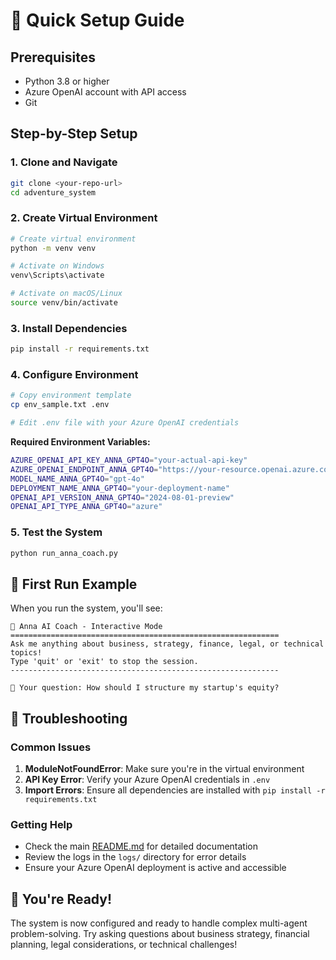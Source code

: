 # 🚀 Quick Setup Guide

## Prerequisites
- Python 3.8 or higher
- Azure OpenAI account with API access
- Git

## Step-by-Step Setup

### 1. Clone and Navigate
```bash
git clone <your-repo-url>
cd adventure_system
```

### 2. Create Virtual Environment
```bash
# Create virtual environment
python -m venv venv

# Activate on Windows
venv\Scripts\activate

# Activate on macOS/Linux
source venv/bin/activate
```

### 3. Install Dependencies
```bash
pip install -r requirements.txt
```

### 4. Configure Environment
```bash
# Copy environment template
cp env_sample.txt .env

# Edit .env file with your Azure OpenAI credentials
```

**Required Environment Variables:**
```bash
AZURE_OPENAI_API_KEY_ANNA_GPT4O="your-actual-api-key"
AZURE_OPENAI_ENDPOINT_ANNA_GPT4O="https://your-resource.openai.azure.com/"
MODEL_NAME_ANNA_GPT4O="gpt-4o"
DEPLOYMENT_NAME_ANNA_GPT4O="your-deployment-name"
OPENAI_API_VERSION_ANNA_GPT4O="2024-08-01-preview"
OPENAI_API_TYPE_ANNA_GPT4O="azure"
```

### 5. Test the System
```bash
python run_anna_coach.py
```

## 🎯 First Run Example

When you run the system, you'll see:
```
🤖 Anna AI Coach - Interactive Mode
============================================================
Ask me anything about business, strategy, finance, legal, or technical topics!
Type 'quit' or 'exit' to stop the session.
------------------------------------------------------------

💬 Your question: How should I structure my startup's equity?
```

## 🔧 Troubleshooting

### Common Issues

1. **ModuleNotFoundError**: Make sure you're in the virtual environment
2. **API Key Error**: Verify your Azure OpenAI credentials in `.env`
3. **Import Errors**: Ensure all dependencies are installed with `pip install -r requirements.txt`

### Getting Help

- Check the main [README.md](README.md) for detailed documentation
- Review the logs in the `logs/` directory for error details
- Ensure your Azure OpenAI deployment is active and accessible

## 🎉 You're Ready!

The system is now configured and ready to handle complex multi-agent problem-solving. Try asking questions about business strategy, financial planning, legal considerations, or technical challenges!
